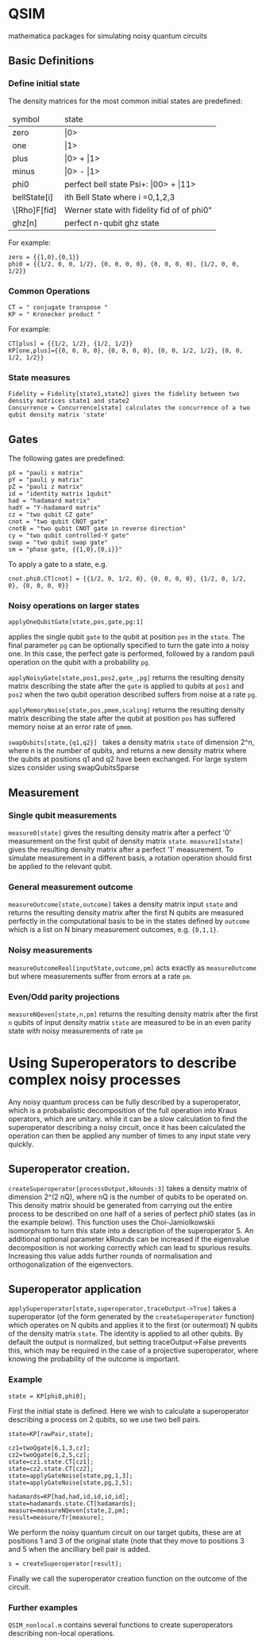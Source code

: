 QSIM
====

mathematica packages for simulating noisy quantum circuits

## Basic Definitions

### Define initial state
The density matrices for the most common initial states are predefined: 

<table style="width:100%">
<thead>
  <tr>
    <td>symbol</td>
    <td>state</td> 
  </tr>
  </thead>
  <tbody>
  <tr><td>zero</td><td>|0></td></tr>
  <tr><td>one</td><td>|1></td></tr>
  <tr><td>plus</td><td>|0> + |1></td></tr>
  <tr><td>minus</td><td>|0> - |1></td></tr>
  <tr><td>phi0</td><td>perfect bell state Psi+: |00> + |11></td></tr>
  <tr><td>bellState[i]</td><td>ith Bell State where i =0,1,2,3 </td></tr>
  <tr><td>\[Rho]F[fid]</td><td>Werner state with fidelity fid of of phi0"</td></tr>
  <tr><td>ghz[n]</td><td>perfect n-qubit ghz state</td></tr>
  
  </tbody>
</table>


For example: 

```
zero = {{1,0},{0,1}}
phi0 = {{1/2, 0, 0, 1/2}, {0, 0, 0, 0}, {0, 0, 0, 0}, {1/2, 0, 0, 1/2}}

```

### Common Operations

```
CT = " conjugate transpose "
KP = " Kronecker product " 
```

For example: 

``` 
CT[plus] = {{1/2, 1/2}, {1/2, 1/2}} 
KP[one,plus]={{0, 0, 0, 0}, {0, 0, 0, 0}, {0, 0, 1/2, 1/2}, {0, 0, 1/2, 1/2}}
```


### State measures

```
Fidelity = Fidelity[state1,state2] gives the fidelity between two density matrices state1 and state2
Concurrence = Concurrence[state] calculates the concurrence of a two qubit density matrix 'state'
```


## Gates

The following gates are predefined: 

```
pX = "pauli x matrix"
pY = "pauli y matrix"
pZ = "pauli z matrix"
id = "identity matrix 1qubit"
had = "hadamard matrix"
hadY = "Y-hadamard matrix"
cz = "two qubit CZ gate"
cnot = "two qubit CNOT gate"
cnotB = "two qubit CNOT gate in reverse direction"
cy = "two qubit controlled-Y gate"
swap = "two qubit swap gate"
sm = "phase gate, {{1,0},{0,i}}"
```

To apply a gate to a state, e.g. 

```
cnot.phi0.CT[cnot] = {{1/2, 0, 1/2, 0}, {0, 0, 0, 0}, {1/2, 0, 1/2, 0}, {0, 0, 0, 0}}
```

### Noisy operations on larger states

```applyOneQubitGate[state,pos,gate,pg:1] ```

applies the single qubit  ```gate``` to the qubit at position ```pos``` in the `state`. The final parameter ``pg`` can be optionally specified to turn the gate into a noisy one. In this case, the perfect gate is performed, followed by a random pauli operation on the qubit with a probability ```pg```.


`applyNoisyGate[state,pos1,pos2,gate_,pg]` returns the resulting density matrix describing the state after the `gate` is applied to qubits at `pos1` and `pos2` when the two qubit operation described suffers from noise at a rate `pg`. 


`applyMemoryNoise[state,pos,pmem,scaling]` returns the resulting density matrix describing the state after the qubit at position `pos` has suffered memory noise at an error rate of `pmem`. 


```swapQubits[state,{q1,q2}] ``` takes a density matrix ``state`` of dimension 2^n, where n is the number of qubits, and returns a new density matrix where the qubits at positions q1 and q2 have been exchanged. For large system sizes consider using swapQubitsSparse




## Measurement

### Single qubit measurements

`measure0[state]` gives the resulting density matrix after a perfect '0' measurement on the first qubit of density matrix `state`. `measure1[state]` gives the resulting density matrix after a perfect '1' measurement. To simulate measurement in a different basis, a rotation operation should first be applied to the relevant qubit. 

### General measurement outcome

`measureOutcome[state,outcome]` takes a density matrix input `state` and returns the resulting density matrix after the first N qubits are measured perfectly in the computational basis to be in the states defined by `outcome` which is a list on N binary measurement outcomes, e.g. `{0,1,1}`. 

### Noisy measurements

`measureOutcomeReal[inputState,outcome,pm]` acts exactly as `measureOutcome` but where measurements suffer from errors at a rate `pm`. 


### Even/Odd parity projections

`measureNQeven[state,n,pm]` returns the resulting density matrix after the first `n` qubits of input density matrix `state` are measured to be in an even parity state with noisy measurements of rate `pm`



# Using Superoperators to describe complex noisy processes

Any noisy quantum process can be fully described by a superoperator, which is a probabalistic decomposition of the full operation into Kraus operators, which are unitary. while it can be a slow calculation to find the superoperator describing a noisy circuit, once it has been calculated the operation can then be applied any number of times to any input state very quickly. 



## Superoperator creation. 

`createSuperoperator[processOutput,kRounds:3]` takes a density matrix of dimension 2^(2 nQ), where nQ is the number of qubits to be operated on. This density matrix should be generated from carrying out the entire process to be described on one half of a series of perfect phi0 states (as in the example below). This function uses the Choi-Jamiolkowskii isomorphism to turn this state into a description of the superoperator S.  An additional optional parameter kRounds can be increased if the eigenvalue decomposition is not working correctly which can lead to spurious results. Increasing this value adds further rounds of normalisation and orthogonalization of the eigenvectors.

## Superoperator application

`applySuperoperator[state,superoperator,traceOutput->True]` takes a superoperator (of the form generated by the `createSuperoperator` function) which operates on N qubits and applies it to the first (or outermost) N qubits of the density matrix `state`. The identity is applied to all other qubits. By default the output is normalized, but setting traceOutput->False prevents this, which may be required in the case of a projective superoperator, where knowing the probability of the outcome is important. 


### Example

```
state = KP[phi0,phi0];
```
First the initial state is defined. Here we wish to calculate a superoperator describing a process on 2 qubits, so we use two bell pairs. 

```
state=KP[rawPair,state]; 

cz1=twoQgate[6,1,3,cz];
cz2=twoQgate[6,2,5,cz];
state=cz1.state.CT[cz1];
state=cz2.state.CT[cz2];
state=applyGateNoise[state,pg,1,3];
state=applyGateNoise[state,pg,2,5];

hadamards=KP[had,had,id,id,id,id];
state=hadamards.state.CT[hadamards];
measure=measureNQeven[state,2,pm];
result=measure/Tr[measure];
```
We perform the noisy quantum circuit on our target qubits, these are at positions 1 and 3 of the original state (note that they move to positions 3 and 5 when the ancilliary bell pair is added. 

```
s = createSuperoperator[result]; 
```

Finally we call the superoperator creation function on the outcome of the circuit. 


### Further examples

`QSIM_nonlocal.m` contains several functions to create superoperators describing non-local operations. 



